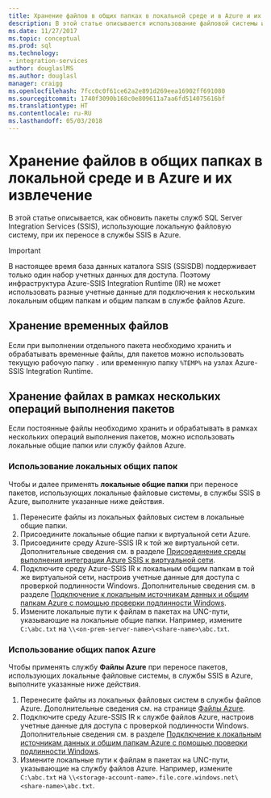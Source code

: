 ```yaml
---
title: Хранение файлов в общих папках в локальной среде и в Azure и их извлечение | Документы Майкрософт
description: В этой статье описывается использование файловой системы и общих папок в локальной среде и в Azure со службами SQL Server Integration Services
ms.date: 11/27/2017
ms.topic: conceptual
ms.prod: sql
ms.technology:
- integration-services
author: douglaslMS
ms.author: douglasl
manager: craigg
ms.openlocfilehash: 7fcc0c0f61ce62a2e891d269eea16902ff691080
ms.sourcegitcommit: 1740f3090b168c0e809611a7aa6fd514075616bf
ms.translationtype: HT
ms.contentlocale: ru-RU
ms.lasthandoff: 05/03/2018
---
```

# <a name="store-and-retrieve-files-on-file-shares-on-premises-and-in-azure-with-ssis"></a>Хранение файлов в общих папках в локальной среде и в Azure и их извлечение
В этой статье описывается, как обновить пакеты служб SQL Server Integration Services (SSIS), использующие локальную файловую систему, при их переносе в службы SSIS в Azure.

> [!IMPORTANT]
> В настоящее время база данных каталога SSIS (SSISDB) поддерживает только один набор учетных данных для доступа. Поэтому инфраструктура Azure-SSIS Integration Runtime (IR) не может использовать разные учетные данные для подключения к нескольким локальным общим папкам и общим папкам в службе файлов Azure.

## <a name="store-temporary-files"></a>Хранение временных файлов
Если при выполнении отдельного пакета необходимо хранить и обрабатывать временные файлы, для пакетов можно использовать текущую рабочую папку `.` или временную папку `%TEMP%` на узлах Azure-SSIS Integration Runtime.

## <a name="store-files-across-multiple-package-executions"></a>Хранение файлах в рамках нескольких операций выполнения пакетов
Если постоянные файлы необходимо хранить и обрабатывать в рамках нескольких операций выполнения пакетов, можно использовать локальные общие папки или службу файлов Azure.

### <a name="use-on-premises-file-shares"></a>Использование локальных общих папок
Чтобы и далее применять **локальные общие папки** при переносе пакетов, использующих локальные файловые системы, в службы SSIS в Azure, выполните указанные ниже действия.
1.  Перенесите файлы из локальных файловых систем в локальные общие папки.
2.  Присоедините локальные общие папки к виртуальной сети Azure.
3.  Присоедините среду Azure-SSIS IR к той же виртуальной сети. Дополнительные сведения см. в разделе [Присоединение среды выполнения интеграции Azure SSIS к виртуальной сети](https://docs.microsoft.com/azure/data-factory/join-azure-ssis-integration-runtime-virtual-network).
4.  Подключите среду Azure-SSIS IR к локальным общим папкам в той же виртуальной сети, настроив учетные данные для доступа с проверкой подлинности Windows. Дополнительные сведения см. в разделе [Подключение к локальным источникам данных и общим папкам Azure с помощью проверки подлинности Windows](ssis-azure-connect-with-windows-auth.md).
5.  Измените локальные пути к файлам в пакетах на UNC-пути, указывающие на локальные общие папки. Например, измените `C:\abc.txt` на `\\<on-prem-server-name>\<share-name>\abc.txt`.

### <a name="use-azure-file-shares"></a>Использование общих папок Azure
Чтобы применять службу **Файлы Azure** при переносе пакетов, использующих локальные файловые системы, в службы SSIS в Azure, выполните указанные ниже действия.
1.  Перенесите файлы из локальных файловых систем в службы файлов Azure. Дополнительные сведения см. на странице [Файлы Azure](https://azure.microsoft.com/services/storage/files/).
2.  Подключите среду Azure-SSIS IR к службе файлов Azure, настроив учетные данные для доступа с проверкой подлинности Windows. Дополнительные сведения см. в разделе [Подключение к локальным источникам данных и общим папкам Azure с помощью проверки подлинности Windows](ssis-azure-connect-with-windows-auth.md).
3.  Измените локальные пути к файлам в пакетах на UNC-пути, указывающие на службу файлов Azure. Например, измените `C:\abc.txt` на `\\<storage-account-name>.file.core.windows.net\<share-name>\abc.txt`.
